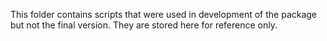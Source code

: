 This folder contains scripts that were used in development of the package but not the final version.  They are stored here for reference only.
